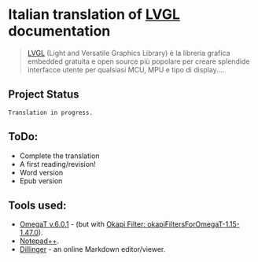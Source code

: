 # Italian translation of [LVGL](https://lvgl.io/) documentation
> [LVGL](https://lvgl.io/) (Light and Versatile Graphics Library) è la libreria grafica embedded gratuita e open source più popolare per creare splendide interfacce utente per qualsiasi MCU, MPU e tipo di display....

## Project Status
	Translation in progress.

## ToDo:
* Complete the translation
* A first reading/revision!
* Word version
* Epub version

## Tools used:
* [OmegaT  v.6.0.1](https://omegat.org) - (but with [Okapi Filter: okapiFiltersForOmegaT-1.15-1.47.0](https://okapiframework.org/wiki/index.php/Okapi_Filters_Plugin_for_OmegaT)).
* [Notepad++](https://notepad-plus-plus.org).
* [Dillinger](https://dillinger.io) - an online Markdown editor/viewer.
